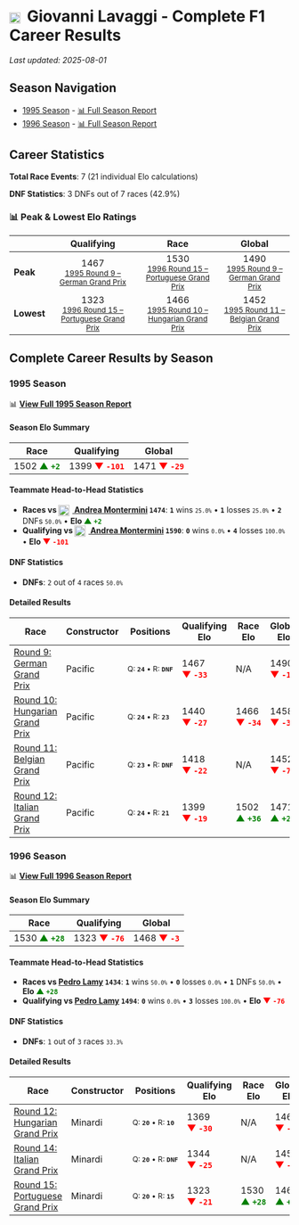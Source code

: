 # <img src="https://upload.wikimedia.org/wikipedia/commons/0/03/Flag_of_Italy.svg" alt="Italy" width="20" height="auto" style="vertical-align: middle; margin-right: 5px;" onerror="this.outerHTML='🇮🇹'; this.style.marginRight='5px';"/> Giovanni Lavaggi - Complete F1 Career Results

*Last updated: 2025-08-01*

## Season Navigation

- [1995 Season](#1995-season) - [📊 Full Season Report](../seasons/1995-season-report)
- [1996 Season](#1996-season) - [📊 Full Season Report](../seasons/1996-season-report)

## Career Statistics

**Total Race Events**: 7 (21 individual Elo calculations)

**DNF Statistics**: 3 DNFs out of 7 races (42.9%)

### 📊 Peak & Lowest Elo Ratings

| &nbsp; | Qualifying | Race | Global |
|-------|------------|------|--------|
| **Peak** | <center> 1467 <br/><small> [1995 Round 9 – German Grand Prix](../seasons/1995-season-report#round-9-german-grand-prix) </small></center> | <center> 1530 <br/><small> [1996 Round 15 – Portuguese Grand Prix](../seasons/1996-season-report#round-15-portuguese-grand-prix) </small></center> | <center> 1490  <br/><small> [1995 Round 9 – German Grand Prix](../seasons/1995-season-report#round-9-german-grand-prix) </small></center> |
| **Lowest** | <center> 1323 <br/><small> [1996 Round 15 – Portuguese Grand Prix](../seasons/1996-season-report#round-15-portuguese-grand-prix) </small></center> | <center> 1466 <br/><small> [1995 Round 10 – Hungarian Grand Prix](../seasons/1995-season-report#round-10-hungarian-grand-prix) </small></center> | <center> 1452 <br/><small> [1995 Round 11 – Belgian Grand Prix](../seasons/1995-season-report#round-11-belgian-grand-prix) </small></center> |


## Complete Career Results by Season

### 1995 Season

📊 **[View Full 1995 Season Report](../seasons/1995-season-report)**

#### Season Elo Summary

| Race | Qualifying | Global |
|------|------------|--------|
| 1502 **<span style="color: green;">▲&nbsp;`+2`</span>** | 1399 **<span style="color: red;">▼&nbsp;`-101`</span>** | 1471 **<span style="color: red;">▼&nbsp;`-29`</span>** |

#### Teammate Head-to-Head Statistics

- **Races vs [<img src="https://upload.wikimedia.org/wikipedia/commons/0/03/Flag_of_Italy.svg" alt="Italy" width="20" height="auto" style="vertical-align: middle; margin-right: 5px;" onerror="this.outerHTML='🇮🇹'; this.style.marginRight='5px';"/> Andrea Montermini](andrea-montermini) `1474`**: **`1`** wins <small>`25.0%`</small> • **`1`** losses <small>`25.0%`</small> • **`2`** DNFs <small>`50.0%`</small> • **Elo <span style="color: green;">▲&nbsp;`+2`</span>**
- **Qualifying vs [<img src="https://upload.wikimedia.org/wikipedia/commons/0/03/Flag_of_Italy.svg" alt="Italy" width="20" height="auto" style="vertical-align: middle; margin-right: 5px;" onerror="this.outerHTML='🇮🇹'; this.style.marginRight='5px';"/> Andrea Montermini](andrea-montermini) `1590`**: **`0`** wins <small>`0.0%`</small> • **`4`** losses <small>`100.0%`</small> • **Elo <span style="color: red;">▼&nbsp;`-101`</span>**

#### DNF Statistics

- **DNFs**: `2` out of `4` races <small>`50.0%`</small>

#### Detailed Results

| Race | Constructor | Positions | Qualifying Elo | Race Elo | Global Elo | Teammate |
|------|-------------|-----------|----------------|----------|------------|----------|
| [Round 9: German Grand Prix](../seasons/1995-season-report#round-9-german-grand-prix) | Pacific | <small>Q:&nbsp;**`24`**&nbsp;•&nbsp;R:&nbsp;**`DNF`**</small> | 1467 **<span style="color: red;">▼&nbsp;`-33`</span>** | N/A | 1490 **<span style="color: red;">▼&nbsp;`-10`</span>** | [<img src="https://upload.wikimedia.org/wikipedia/commons/0/03/Flag_of_Italy.svg" alt="Italy" width="20" height="auto" style="vertical-align: middle; margin-right: 5px;" onerror="this.outerHTML='🇮🇹'; this.style.marginRight='5px';"/> Andrea Montermini](andrea-montermini)<br/><small>Q:&nbsp;**`23`**&nbsp;•&nbsp;R:&nbsp;**`8`**</small> |
| [Round 10: Hungarian Grand Prix](../seasons/1995-season-report#round-10-hungarian-grand-prix) | Pacific | <small>Q:&nbsp;**`24`**&nbsp;•&nbsp;R:&nbsp;**`23`**</small> | 1440 **<span style="color: red;">▼&nbsp;`-27`</span>** | 1466 **<span style="color: red;">▼&nbsp;`-34`</span>** | 1458 **<span style="color: red;">▼&nbsp;`-32`</span>** | [<img src="https://upload.wikimedia.org/wikipedia/commons/0/03/Flag_of_Italy.svg" alt="Italy" width="20" height="auto" style="vertical-align: middle; margin-right: 5px;" onerror="this.outerHTML='🇮🇹'; this.style.marginRight='5px';"/> Andrea Montermini](andrea-montermini)<br/><small>Q:&nbsp;**`22`**&nbsp;•&nbsp;R:&nbsp;**`12`**</small> |
| [Round 11: Belgian Grand Prix](../seasons/1995-season-report#round-11-belgian-grand-prix) | Pacific | <small>Q:&nbsp;**`23`**&nbsp;•&nbsp;R:&nbsp;**`DNF`**</small> | 1418 **<span style="color: red;">▼&nbsp;`-22`</span>** | N/A | 1452 **<span style="color: red;">▼&nbsp;`-7`</span>** | [<img src="https://upload.wikimedia.org/wikipedia/commons/0/03/Flag_of_Italy.svg" alt="Italy" width="20" height="auto" style="vertical-align: middle; margin-right: 5px;" onerror="this.outerHTML='🇮🇹'; this.style.marginRight='5px';"/> Andrea Montermini](andrea-montermini)<br/><small>Q:&nbsp;**`21`**&nbsp;•&nbsp;R:&nbsp;**`DNF`**</small> |
| [Round 12: Italian Grand Prix](../seasons/1995-season-report#round-12-italian-grand-prix) | Pacific | <small>Q:&nbsp;**`24`**&nbsp;•&nbsp;R:&nbsp;**`21`**</small> | 1399 **<span style="color: red;">▼&nbsp;`-19`</span>** | 1502 **<span style="color: green;">▲&nbsp;`+36`</span>** | 1471 **<span style="color: green;">▲&nbsp;`+20`</span>** | [<img src="https://upload.wikimedia.org/wikipedia/commons/0/03/Flag_of_Italy.svg" alt="Italy" width="20" height="auto" style="vertical-align: middle; margin-right: 5px;" onerror="this.outerHTML='🇮🇹'; this.style.marginRight='5px';"/> Andrea Montermini](andrea-montermini)<br/><small>Q:&nbsp;**`21`**&nbsp;•&nbsp;R:&nbsp;**`23`**</small> |

### 1996 Season

📊 **[View Full 1996 Season Report](../seasons/1996-season-report)**

#### Season Elo Summary

| Race | Qualifying | Global |
|------|------------|--------|
| 1530 **<span style="color: green;">▲&nbsp;`+28`</span>** | 1323 **<span style="color: red;">▼&nbsp;`-76`</span>** | 1468 **<span style="color: red;">▼&nbsp;`-3`</span>** |

#### Teammate Head-to-Head Statistics

- **Races vs [Pedro Lamy](pedro-lamy) `1434`**: **`1`** wins <small>`50.0%`</small> • **`0`** losses <small>`0.0%`</small> • **`1`** DNFs <small>`50.0%`</small> • **Elo <span style="color: green;">▲&nbsp;`+28`</span>**
- **Qualifying vs [Pedro Lamy](pedro-lamy) `1494`**: **`0`** wins <small>`0.0%`</small> • **`3`** losses <small>`100.0%`</small> • **Elo <span style="color: red;">▼&nbsp;`-76`</span>**

#### DNF Statistics

- **DNFs**: `1` out of `3` races <small>`33.3%`</small>

#### Detailed Results

| Race | Constructor | Positions | Qualifying Elo | Race Elo | Global Elo | Teammate |
|------|-------------|-----------|----------------|----------|------------|----------|
| [Round 12: Hungarian Grand Prix](../seasons/1996-season-report#round-12-hungarian-grand-prix) | Minardi | <small>Q:&nbsp;**`20`**&nbsp;•&nbsp;R:&nbsp;**`10`**</small> | 1369 **<span style="color: red;">▼&nbsp;`-30`</span>** | N/A | 1462 **<span style="color: red;">▼&nbsp;`-9`</span>** | [Pedro Lamy](pedro-lamy)<br/><small>Q:&nbsp;**`19`**&nbsp;•&nbsp;R:&nbsp;**`DNF`**</small> |
| [Round 14: Italian Grand Prix](../seasons/1996-season-report#round-14-italian-grand-prix) | Minardi | <small>Q:&nbsp;**`20`**&nbsp;•&nbsp;R:&nbsp;**`DNF`**</small> | 1344 **<span style="color: red;">▼&nbsp;`-25`</span>** | N/A | 1455 **<span style="color: red;">▼&nbsp;`-7`</span>** | [Pedro Lamy](pedro-lamy)<br/><small>Q:&nbsp;**`18`**&nbsp;•&nbsp;R:&nbsp;**`DNF`**</small> |
| [Round 15: Portuguese Grand Prix](../seasons/1996-season-report#round-15-portuguese-grand-prix) | Minardi | <small>Q:&nbsp;**`20`**&nbsp;•&nbsp;R:&nbsp;**`15`**</small> | 1323 **<span style="color: red;">▼&nbsp;`-21`</span>** | 1530 **<span style="color: green;">▲&nbsp;`+28`</span>** | 1468 **<span style="color: green;">▲&nbsp;`+13`</span>** | [Pedro Lamy](pedro-lamy)<br/><small>Q:&nbsp;**`19`**&nbsp;•&nbsp;R:&nbsp;**`16`**</small> |

